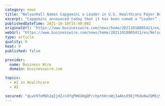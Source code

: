 ```yaml
---
category: news
title: "NelsonHall Names Capgemini a Leader in U.S. Healthcare Payer Business Process Services 2021"
excerpt: "Capgemini announced today that it has been named a “Leader” in (BPS) 2021 by the global analyst firm NelsonHall, in its latest Healthcare Vendor Evaluation and Assessment Tool (NEAT). Capgemini was acknowledged as a Leader in the ‘Operations Transformation’ market segment,"
publishedDateTime: 2021-10-18T15:40:00Z
originalUrl: "https://www.businesswire.com/news/home/20211018005411/en/NelsonHall-Names-Capgemini-a-Leader-in-U.S.-Healthcare-Payer-Business-Process-Services-2021"
webUrl: "https://www.businesswire.com/news/home/20211018005411/en/NelsonHall-Names-Capgemini-a-Leader-in-U.S.-Healthcare-Payer-Business-Process-Services-2021"
type: article
quality: 9
heat: 9
published: false

provider:
  name: Business Wire
  domain: businesswire.com

topics:
  - AI in Healthcare
  - AI

secured: "qLwV9foM6h2qIjdZ/cOfqPW6UHgQP/chpthHroWj3aAks95EjYKdo8w2QM5j9544EYZhqJyIWNpQNWyxm9fL+Cl/PHW49H3dnlHe7WT9ErsgTMECV3pKzV1t+tuLqd34MljJIhCjAEfWaUEou+6diRYNLExVHYsEkmxAEF1u+92HomVQNBAZOhflrU0QcH7zrIt0Ad7j37NmOPaGdJCCOdEQQ3bqWTL4uzX4Rw8udqBJS3l23IzSmH+XLs6f4NVvhIrznBiqp/U3zoERyFbaO/otKrPuhyHXOgRc8mINhYm0049//qIn693ojgqsfXvEhVdqhg4gO1HK26cCMipQi3VuhNP1kLBFozsnLwwkJ/s=;cT3Hu/cYStNRMwt5df9pjQ=="
---
```


